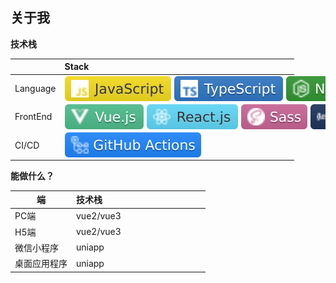## 关于我


**技术栈**

|                                |  <div style="width:200px">Stack</div>              |
| ---------------------------------- | :----------------- |
| Language             | <div style="width:360px;display: flex;gap:5px;"><img src="../.vitepress/theme/icons/svg/JavaScript.svg" />  <img src="../.vitepress/theme/icons/svg/TypeScript.svg" /> <img src="../.vitepress/theme/icons/svg/Node.svg" /></div>                |
| FrontEnd   | <div style="width:360px;display: flex;gap:5px;"><img src="../.vitepress/theme/icons/svg/Vue1.svg" />  <img src="../.vitepress/theme/icons/svg/React.svg" /> <img src="../.vitepress/theme/icons/svg/Sass.svg" />  <img src="../.vitepress/theme/icons/svg/Less.svg" /></div>                  |
| CI/CD   | <div style="width:360px;display: flex;gap:5px;"><img src="../.vitepress/theme/icons/svg/GitHubActions.svg" /> </div>              |

**能做什么？**

|         端                       |  <div style="width:200px">技术栈</div>              |
| ---------------------------------- | :----------------- |
| PC端 | vue2/vue3 |
| H5端 | vue2/vue3 |
| 微信小程序 |uniapp |
| 桌面应用程序 |uniapp |

<!-- 随记博客是一个专注web前端开发技术内容为主的博客网站和前端网址导航，收集有一大批前端相关的技术资料网站，包括Vue.js、React、Node.js、CSS3、HTML5、JavaScript教程网站、热门JS框架、icon素材图库、交互设计、开发工具等网站，提供了便捷的资料入口。 -->
